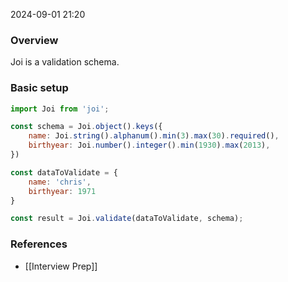 
2024-09-01 21:20

### Overview
Joi is a validation schema.

### Basic setup
```javascript
import Joi from 'joi';

const schema = Joi.object().keys({
    name: Joi.string().alphanum().min(3).max(30).required(),
    birthyear: Joi.number().integer().min(1930).max(2013),
})

const dataToValidate = {
    name: 'chris',
    birthyear: 1971
}

const result = Joi.validate(dataToValidate, schema);
```

### References
- [[Interview Prep]]

